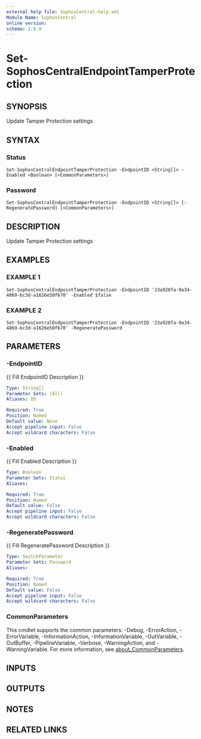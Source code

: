 ```yaml
---
external help file: SophosCentral-help.xml
Module Name: SophosCentral
online version:
schema: 2.0.0
---
```


# Set-SophosCentralEndpointTamperProtection

## SYNOPSIS
Update Tamper Protection settings

## SYNTAX

### Status
```
Set-SophosCentralEndpointTamperProtection -EndpointID <String[]> -Enabled <Boolean> [<CommonParameters>]
```

### Password
```
Set-SophosCentralEndpointTamperProtection -EndpointID <String[]> [-RegeneratePassword] [<CommonParameters>]
```

## DESCRIPTION
Update Tamper Protection settings

## EXAMPLES

### EXAMPLE 1
```
Set-SophosCentralEndpointTamperProtection -EndpointID '23a920fa-9a34-4869-bc3d-a1626e50f670' -Enabled $false
```

### EXAMPLE 2
```
Set-SophosCentralEndpointTamperProtection -EndpointID '23a920fa-9a34-4869-bc3d-a1626e50f670' -RegeneratePassword
```

## PARAMETERS

### -EndpointID
{{ Fill EndpointID Description }}

```yaml
Type: String[]
Parameter Sets: (All)
Aliases: ID

Required: True
Position: Named
Default value: None
Accept pipeline input: False
Accept wildcard characters: False
```

### -Enabled
{{ Fill Enabled Description }}

```yaml
Type: Boolean
Parameter Sets: Status
Aliases:

Required: True
Position: Named
Default value: False
Accept pipeline input: False
Accept wildcard characters: False
```

### -RegeneratePassword
{{ Fill RegeneratePassword Description }}

```yaml
Type: SwitchParameter
Parameter Sets: Password
Aliases:

Required: True
Position: Named
Default value: False
Accept pipeline input: False
Accept wildcard characters: False
```

### CommonParameters
This cmdlet supports the common parameters: -Debug, -ErrorAction, -ErrorVariable, -InformationAction, -InformationVariable, -OutVariable, -OutBuffer, -PipelineVariable, -Verbose, -WarningAction, and -WarningVariable. For more information, see [about_CommonParameters](http://go.microsoft.com/fwlink/?LinkID=113216).

## INPUTS

## OUTPUTS

## NOTES

## RELATED LINKS
